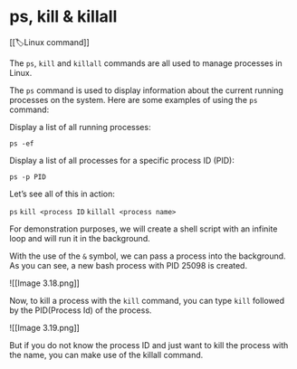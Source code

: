 
# ps, kill & killall

[[🏷️Linux command]]

The `ps`, `kill` and `killall` commands are all used to manage processes in Linux.

The `ps` command is used to display information about the current running processes on the system. Here are some examples of using the `ps` command:

Display a list of all running processes:

`ps -ef`

Display a list of all processes for a specific process ID (PID):

`ps -p PID`

Let’s see all of this in action:

`ps`
`kill <process ID`
`killall <process name>`

For demonstration purposes, we will create a shell script with an infinite loop and will run it in the background.

With the use of the `&` symbol, we can pass a process into the background. As you can see, a new bash process with PID 25098 is created.

![[Image 3.18.png]]

Now, to kill a process with the `kill` command, you can type `kill` followed by the PID(Process Id) of the process.

![[Image 3.19.png]]

But if you do not know the process ID and just want to kill the process with the name, you can make use of the killall command.